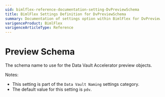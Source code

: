 ```yaml
---
uid: bimlflex-reference-documentation-setting-DvPreviewSchema
title: BimlFlex Settings Definition for DvPreviewSchema
summary: Documentation of settings option within BimlFlex for DvPreviewSchema
varigenceProduct: BimlFlex
varigenceArticleType: Reference
---
```


# Preview Schema

The schema name to use for the Data Vault Accelerator preview objects.

Notes:

* This setting is part of the `Data Vault Naming` settings category.
* The default value for this setting is `pdv`.
